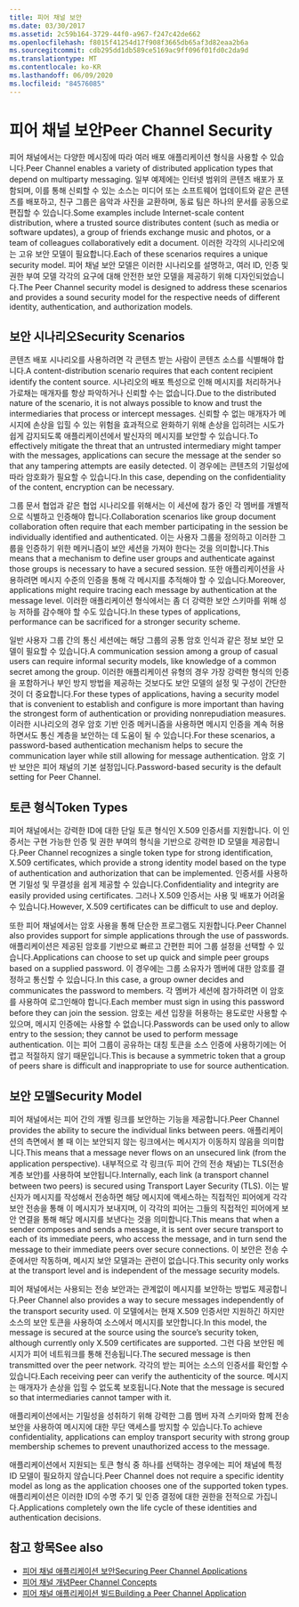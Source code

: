 ```yaml
---
title: 피어 채널 보안
ms.date: 03/30/2017
ms.assetid: 2c59b164-3729-44f0-a967-f247c42de662
ms.openlocfilehash: f8015f41254d17f908f3665db65af3d82eaa2b6a
ms.sourcegitcommit: cdb295dd1db589ce5169ac9ff096f01fd0c2da9d
ms.translationtype: MT
ms.contentlocale: ko-KR
ms.lasthandoff: 06/09/2020
ms.locfileid: "84576085"
---
```

# <a name="peer-channel-security"></a><span data-ttu-id="ec773-102">피어 채널 보안</span><span class="sxs-lookup"><span data-stu-id="ec773-102">Peer Channel Security</span></span>
<span data-ttu-id="ec773-103">피어 채널에서는 다양한 메시징에 따라 여러 배포 애플리케이션 형식을 사용할 수 있습니다.</span><span class="sxs-lookup"><span data-stu-id="ec773-103">Peer Channel enables a variety of distributed application types that depend on multiparty messaging.</span></span> <span data-ttu-id="ec773-104">일부 예제에는 인터넷 범위의 콘텐츠 배포가 포함되며, 이를 통해 신뢰할 수 있는 소스는 미디어 또는 소프트웨어 업데이트와 같은 콘텐츠를 배포하고, 친구 그룹은 음악과 사진을 교환하며, 동료 팀은 하나의 문서를 공동으로 편집할 수 있습니다.</span><span class="sxs-lookup"><span data-stu-id="ec773-104">Some examples include Internet-scale content distribution, where a trusted source distributes content (such as media or software updates), a group of friends exchange music and photos, or a team of colleagues collaboratively edit a document.</span></span> <span data-ttu-id="ec773-105">이러한 각각의 시나리오에는 고유 보안 모델이 필요합니다.</span><span class="sxs-lookup"><span data-stu-id="ec773-105">Each of these scenarios requires a unique security model.</span></span> <span data-ttu-id="ec773-106">피어 채널 보안 모델은 이러한 시나리오를 설명하고, 여러 ID, 인증 및 권한 부여 모델 각각의 요구에 대해 안전한 보안 모델을 제공하기 위해 디자인되었습니다.</span><span class="sxs-lookup"><span data-stu-id="ec773-106">The Peer Channel security model is designed to address these scenarios and provides a sound security model for the respective needs of different identity, authentication, and authorization models.</span></span>  
  
## <a name="security-scenarios"></a><span data-ttu-id="ec773-107">보안 시나리오</span><span class="sxs-lookup"><span data-stu-id="ec773-107">Security Scenarios</span></span>  
 <span data-ttu-id="ec773-108">콘텐츠 배포 시나리오를 사용하려면 각 콘텐츠 받는 사람이 콘텐츠 소스를 식별해야 합니다.</span><span class="sxs-lookup"><span data-stu-id="ec773-108">A content-distribution scenario requires that each content recipient identify the content source.</span></span> <span data-ttu-id="ec773-109">시나리오의 배포 특성으로 인해 메시지를 처리하거나 가로채는 매개자를 항상 파악하거나 신뢰할 수는 없습니다.</span><span class="sxs-lookup"><span data-stu-id="ec773-109">Due to the distributed nature of the scenario, it is not always possible to know and trust the intermediaries that process or intercept messages.</span></span> <span data-ttu-id="ec773-110">신뢰할 수 없는 매개자가 메시지에 손상을 입힐 수 있는 위험을 효과적으로 완화하기 위해 손상을 입히려는 시도가 쉽게 감지되도록 애플리케이션에서 발신자의 메시지를 보안할 수 있습니다.</span><span class="sxs-lookup"><span data-stu-id="ec773-110">To effectively mitigate the threat that an untrusted intermediary might tamper with the messages, applications can secure the message at the sender so that any tampering attempts are easily detected.</span></span> <span data-ttu-id="ec773-111">이 경우에는 콘텐츠의 기밀성에 따라 암호화가 필요할 수 있습니다.</span><span class="sxs-lookup"><span data-stu-id="ec773-111">In this case, depending on the confidentiality of the content, encryption can be necessary.</span></span>  
  
 <span data-ttu-id="ec773-112">그룹 문서 협업과 같은 협업 시나리오를 위해서는 이 세션에 참가 중인 각 멤버를 개별적으로 식별하고 인증해야 합니다.</span><span class="sxs-lookup"><span data-stu-id="ec773-112">Collaboration scenarios like group document collaboration often require that each member participating in the session be individually identified and authenticated.</span></span> <span data-ttu-id="ec773-113">이는 사용자 그룹을 정의하고 이러한 그룹을 인증하기 위한 메커니즘이 보안 세션을 가져야 한다는 것을 의미합니다.</span><span class="sxs-lookup"><span data-stu-id="ec773-113">This means that a mechanism to define user groups and authenticate against those groups is necessary to have a secured session.</span></span> <span data-ttu-id="ec773-114">또한 애플리케이션을 사용하려면 메시지 수준의 인증을 통해 각 메시지를 추적해야 할 수 있습니다.</span><span class="sxs-lookup"><span data-stu-id="ec773-114">Moreover, applications might require tracing each message by authentication at the message level.</span></span> <span data-ttu-id="ec773-115">이러한 애플리케이션 형식에서는 좀 더 강력한 보안 스키마를 위해 성능 저하를 감수해야 할 수도 있습니다.</span><span class="sxs-lookup"><span data-stu-id="ec773-115">In these types of applications, performance can be sacrificed for a stronger security scheme.</span></span>  
  
 <span data-ttu-id="ec773-116">일반 사용자 그룹 간의 통신 세션에는 해당 그룹의 공통 암호 인식과 같은 정보 보안 모델이 필요할 수 있습니다.</span><span class="sxs-lookup"><span data-stu-id="ec773-116">A communication session among a group of casual users can require informal security models, like knowledge of a common secret among the group.</span></span> <span data-ttu-id="ec773-117">이러한 애플리케이션 유형의 경우 가장 강력한 형식의 인증을 포함하거나 부인 방지 방법을 제공하는 것보다도 보안 모델의 설정 및 구성이 간단한 것이 더 중요합니다.</span><span class="sxs-lookup"><span data-stu-id="ec773-117">For these types of applications, having a security model that is convenient to establish and configure is more important than having the strongest form of authentication or providing nonrepudiation measures.</span></span> <span data-ttu-id="ec773-118">이러한 시나리오의 경우 암호 기반 인증 메커니즘을 사용하면 메시지 인증을 계속 허용하면서도 통신 계층을 보안하는 데 도움이 될 수 있습니다.</span><span class="sxs-lookup"><span data-stu-id="ec773-118">For these scenarios, a password-based authentication mechanism helps to secure the communication layer while still allowing for message authentication.</span></span> <span data-ttu-id="ec773-119">암호 기반 보안은 피어 채널의 기본 설정입니다.</span><span class="sxs-lookup"><span data-stu-id="ec773-119">Password-based security is the default setting for Peer Channel.</span></span>  
  
## <a name="token-types"></a><span data-ttu-id="ec773-120">토큰 형식</span><span class="sxs-lookup"><span data-stu-id="ec773-120">Token Types</span></span>  
 <span data-ttu-id="ec773-121">피어 채널에서는 강력한 ID에 대한 단일 토큰 형식인 X.509 인증서를 지원합니다. 이 인증서는 구현 가능한 인증 및 권한 부여의 형식을 기반으로 강력한 ID 모델을 제공합니다.</span><span class="sxs-lookup"><span data-stu-id="ec773-121">Peer Channel recognizes a single token type for strong identification, X.509 certificates, which provide a strong identity model based on the type of authentication and authorization that can be implemented.</span></span> <span data-ttu-id="ec773-122">인증서를 사용하면 기밀성 및 무결성을 쉽게 제공할 수 있습니다.</span><span class="sxs-lookup"><span data-stu-id="ec773-122">Confidentiality and integrity are easily provided using certificates.</span></span> <span data-ttu-id="ec773-123">그러나 X.509 인증서는 사용 및 배포가 어려울 수 있습니다.</span><span class="sxs-lookup"><span data-stu-id="ec773-123">However, X.509 certificates can be difficult to use and deploy.</span></span>  
  
 <span data-ttu-id="ec773-124">또한 피어 채널에서는 암호 사용을 통해 단순한 프로그램도 지원합니다.</span><span class="sxs-lookup"><span data-stu-id="ec773-124">Peer Channel also provides support for simple applications through the use of passwords.</span></span> <span data-ttu-id="ec773-125">애플리케이션은 제공된 암호를 기반으로 빠르고 간편한 피어 그룹 설정을 선택할 수 있습니다.</span><span class="sxs-lookup"><span data-stu-id="ec773-125">Applications can choose to set up quick and simple peer groups based on a supplied password.</span></span> <span data-ttu-id="ec773-126">이 경우에는 그룹 소유자가 멤버에 대한 암호를 결정하고 통신할 수 있습니다.</span><span class="sxs-lookup"><span data-stu-id="ec773-126">In this case, a group owner decides and communicates the password to members.</span></span> <span data-ttu-id="ec773-127">각 멤버가 세션에 참가하려면 이 암호를 사용하여 로그인해야 합니다.</span><span class="sxs-lookup"><span data-stu-id="ec773-127">Each member must sign in using this password before they can join the session.</span></span> <span data-ttu-id="ec773-128">암호는 세션 입장을 허용하는 용도로만 사용할 수 있으며, 메시지 인증에는 사용할 수 없습니다.</span><span class="sxs-lookup"><span data-stu-id="ec773-128">Passwords can be used only to allow entry to the session; they cannot be used to perform message authentication.</span></span> <span data-ttu-id="ec773-129">이는 피어 그룹이 공유하는 대칭 토큰을 소스 인증에 사용하기에는 어렵고 적절하지 않기 때문입니다.</span><span class="sxs-lookup"><span data-stu-id="ec773-129">This is because a symmetric token that a group of peers share is difficult and inappropriate to use for source authentication.</span></span>  
  
## <a name="security-model"></a><span data-ttu-id="ec773-130">보안 모델</span><span class="sxs-lookup"><span data-stu-id="ec773-130">Security Model</span></span>  
 <span data-ttu-id="ec773-131">피어 채널에서는 피어 간의 개별 링크를 보안하는 기능을 제공합니다.</span><span class="sxs-lookup"><span data-stu-id="ec773-131">Peer Channel provides the ability to secure the individual links between peers.</span></span> <span data-ttu-id="ec773-132">애플리케이션의 측면에서 볼 때 이는 보안되지 않는 링크에서는 메시지가 이동하지 않음을 의미합니다.</span><span class="sxs-lookup"><span data-stu-id="ec773-132">This means that a message never flows on an unsecured link (from the application perspective).</span></span> <span data-ttu-id="ec773-133">내부적으로 각 링크(두 피어 간의 전송 채널)는 TLS(전송 계층 보안)를 사용하여 보안됩니다.</span><span class="sxs-lookup"><span data-stu-id="ec773-133">Internally, each link (a transport channel between two peers) is secured using Transport Layer Security (TLS).</span></span> <span data-ttu-id="ec773-134">이는 발신자가 메시지를 작성해서 전송하면 해당 메시지에 액세스하는 직접적인 피어에게 각각 보안 전송을 통해 이 메시지가 보내지며, 이 각각의 피어는 그들의 직접적인 피어에게 보안 연결을 통해 해당 메시지를 보낸다는 것을 의미합니다.</span><span class="sxs-lookup"><span data-stu-id="ec773-134">This means that when a sender composes and sends a message, it is sent over secure transport to each of its immediate peers, who access the message, and in turn send the message to their immediate peers over secure connections.</span></span> <span data-ttu-id="ec773-135">이 보안은 전송 수준에서만 작동하며, 메시지 보안 모델과는 관련이 없습니다.</span><span class="sxs-lookup"><span data-stu-id="ec773-135">This security only works at the transport level and is independent of the message security models.</span></span>  
  
 <span data-ttu-id="ec773-136">피어 채널에서는 사용되는 전송 보안과는 관계없이 메시지를 보안하는 방법도 제공합니다.</span><span class="sxs-lookup"><span data-stu-id="ec773-136">Peer Channel also provides a way to secure messages independently of the transport security used.</span></span> <span data-ttu-id="ec773-137">이 모델에서는 현재 X.509 인증서만 지원하긴 하지만 소스의 보안 토큰을 사용하여 소스에서 메시지를 보안합니다.</span><span class="sxs-lookup"><span data-stu-id="ec773-137">In this model, the message is secured at the source using the source’s security token, although currently only X.509 certificates are supported.</span></span> <span data-ttu-id="ec773-138">그런 다음 보안된 메시지가 피어 네트워크를 통해 전송됩니다.</span><span class="sxs-lookup"><span data-stu-id="ec773-138">The secured message is then transmitted over the peer network.</span></span> <span data-ttu-id="ec773-139">각각의 받는 피어는 소스의 인증서를 확인할 수 있습니다.</span><span class="sxs-lookup"><span data-stu-id="ec773-139">Each receiving peer can verify the authenticity of the source.</span></span> <span data-ttu-id="ec773-140">메시지는 매개자가 손상을 입힐 수 없도록 보호됩니다.</span><span class="sxs-lookup"><span data-stu-id="ec773-140">Note that the message is secured so that intermediaries cannot tamper with it.</span></span>  
  
 <span data-ttu-id="ec773-141">애플리케이션에서는 기밀성을 성취하기 위해 강력한 그룹 멤버 자격 스키마와 함께 전송 보안을 사용하여 메시지에 대한 무단 액세스를 방지할 수 있습니다.</span><span class="sxs-lookup"><span data-stu-id="ec773-141">To achieve confidentiality, applications can employ transport security with strong group membership schemes to prevent unauthorized access to the message.</span></span>  
  
 <span data-ttu-id="ec773-142">애플리케이션에서 지원되는 토큰 형식 중 하나를 선택하는 경우에는 피어 채널에 특정 ID 모델이 필요하지 않습니다.</span><span class="sxs-lookup"><span data-stu-id="ec773-142">Peer Channel does not require a specific identity model as long as the application chooses one of the supported token types.</span></span> <span data-ttu-id="ec773-143">애플리케이션은 이러한 ID의 수명 주기 및 인증 결정에 대한 권한을 전적으로 가집니다.</span><span class="sxs-lookup"><span data-stu-id="ec773-143">Applications completely own the life cycle of these identities and authentication decisions.</span></span>  
  
## <a name="see-also"></a><span data-ttu-id="ec773-144">참고 항목</span><span class="sxs-lookup"><span data-stu-id="ec773-144">See also</span></span>

- [<span data-ttu-id="ec773-145">피어 채널 애플리케이션 보안</span><span class="sxs-lookup"><span data-stu-id="ec773-145">Securing Peer Channel Applications</span></span>](securing-peer-channel-applications.md)
- [<span data-ttu-id="ec773-146">피어 채널 개념</span><span class="sxs-lookup"><span data-stu-id="ec773-146">Peer Channel Concepts</span></span>](peer-channel-concepts.md)
- [<span data-ttu-id="ec773-147">피어 채널 애플리케이션 빌드</span><span class="sxs-lookup"><span data-stu-id="ec773-147">Building a Peer Channel Application</span></span>](building-a-peer-channel-application.md)
